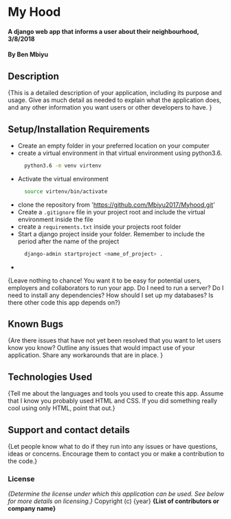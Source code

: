 # My Hood
#### A django web app that informs a user about their neighbourhood, 3/8/2018
#### By **Ben Mbiyu**
## Description
{This is a detailed description of your application, including its purpose and usage.  Give as much detail as needed to explain what the application does, and any other information you want users or other developers to have. }
## Setup/Installation Requirements
* Create an empty folder in your preferred location on your computer
* create a virtual environment in that virtual environment using python3.6.
  ```bash
    python3.6 -m venv virtenv
  ```
* Activate the virtual environment
  ```bash
    source virtenv/bin/activate
  ```
* clone the repository from 'https://github.com/Mbiyu2017/Myhood.git'
* Create a `.gitignore` file in your project root and include the virtual environment inside the file
* create a `requirements.txt` inside your projects root folder
* Start a django project inside your folder. Remember to include the period after the name of the project
  ```bash
    django-admin startproject <name_of_project> .
  ```
*
{Leave nothing to chance! You want it to be easy for potential users, employers and collaborators to run your app. Do I need to run a server? Do I need to install any dependencies? How should I set up my databases? Is there other code this app depends on?}
## Known Bugs
{Are there issues that have not yet been resolved that you want to let users know you know? Outline any issues that would impact use of your application. Share any workarounds that are in place. }
## Technologies Used
{Tell me about the languages and tools you used to create this app. Assume that I know you probably used HTML and CSS. If you did something really cool using only HTML, point that out.}
## Support and contact details
{Let people know what to do if they run into any issues or have questions, ideas or concerns.  Encourage them to contact you or make a contribution to the code.}
### License
*{Determine the license under which this application can be used.  See below for more details on licensing.}*
Copyright (c) {year} **{List of contributors or company name}**
